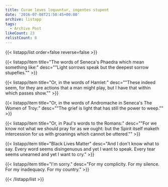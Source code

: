 ```yaml
---
title: Curae leves loquuntur, ingentes stupent
date: '2016-07-08T21:50:45+00:00'
archive: listapp
tags: 
  - Archive Post
likeCount: 23
relistCount: 8
---
```



{{< listapp/list order=false reverse=false >}}

   {{< listapp/item title="The words of Seneca's Phaedra which mean something like:"
      desc="\"Light sorrows speak but the deepest sorrow stupefies.\"" >}}

   {{< listapp/item title="Or, in the words of Hamlet:"
      desc="\"These indeed seem, for they are actions that a man might play, but I have that within which passes show.\"" >}}

   {{< listapp/item title="Or, in the words of Andromache in Seneca's The Women of Troy:"
      desc="\"The grief is light that has still the power to weep.\"" >}}

   {{< listapp/item title="Or, in Paul's words to the Romans:"
      desc="\"For we know not what we should pray for as we ought: but the Spirit itself maketh intercession for us with groanings which cannot be uttered.\"" >}}

   {{< listapp/item title="Black Lives Matter"
      desc="And I don't know what to say. Every word seems disingenuous and yet I want to speak. Every tear seems unearned and yet I want to cry." >}}

   {{< listapp/item title="I'm sorry."
      desc="For my complicity. For my silence. For my inadequacy. For my country." >}}

{{< /listapp/list >}}
